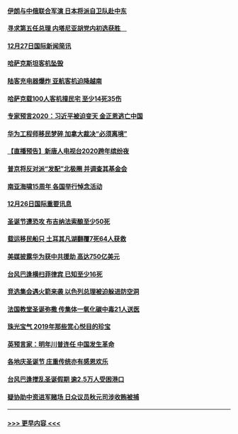 #### [伊朗与中俄联合军演 日本将派自卫队赴中东](../pages/prog202/a102738823.md?t=12280344) 
#### [寻求第五任总理 内塔尼亚胡党内初选获胜　](../pages/prog202/a102738772.md?t=12280344) 
#### [12月27日国际新闻简讯](../pages/prog202/a102738604.md?t=12280344) 
#### [哈萨克斯坦客机坠毁](../pages/prog202/a102738606.md?t=12280344) 
#### [陆客充电器爆炸 亚航客机迫降越南](../pages/prog202/a102738530.md?t=12280344) 
#### [哈萨克载100人客机撞民宅 至少14死35伤](../pages/prog202/a102738485.md?t=12280344) 
#### [专家预言2020：习近平被迫变天 金正恩逃亡中国](../pages/prog202/a102738340.md?t=12280344) 
#### [华为工程师移民梦碎 加拿大裁决“必须离境”](../pages/prog202/a102738306.md?t=12280344) 
#### [【直播预告】新唐人电视台2020跨年缤纷夜](../pages/prog202/a102738273.md?t=12280344) 
#### [普京将反对派“发配”北极圈 并调查其基金会](../pages/prog202/a102738056.md?t=12280344) 
#### [南亚海啸15周年 各国举行悼念活动](../pages/prog202/a102738043.md?t=12280344) 
#### [12月26日国际重要讯息](../pages/prog202/a102737872.md?t=12280344) 
#### [圣诞节遭恐攻 布吉纳法索酿至少50死](../pages/prog202/a102737869.md?t=12280344) 
#### [载运移民船只 土耳其凡湖翻覆7死64人获救](../pages/prog202/a102737839.md?t=12280344) 
#### [美媒披露华为获中共援助 高达750亿美元](../pages/prog202/a102737744.md?t=12280344) 
#### [台风巴逢横扫菲律宾 已知至少16死](../pages/prog202/a102737673.md?t=12280344) 
#### [竞选集会遇火箭来袭 以色列总理被迫躲进防空洞](../pages/prog202/a102737659.md?t=12280344) 
#### [法国教堂圣诞弥撒 传集体一氧化碳中毒21人送医](../pages/prog202/a102737634.md?t=12280344) 
#### [珠光宝气 2019年那些赏心悦目的珍宝](../pages/prog202/a102737509.md?t=12280344) 
#### [英预言家：明年川普连任 中国发生革命](../pages/prog202/a102737473.md?t=12280344) 
#### [各地庆圣诞节 庄重传统亦有感恩欢乐](../pages/prog202/a102737408.md?t=12280344) 
#### [台风巴逢搅乱圣诞假期 逾2.5万人受困港口](../pages/prog202/a102737251.md?t=12280344) 
#### [疑协助中资进军赌场 日众议员秋元司涉收贿被捕](../pages/prog202/a102737233.md?t=12280344) 

----
#### [ >>> 更早内容 <<< ](../indexes/prog202-earlier.md)
